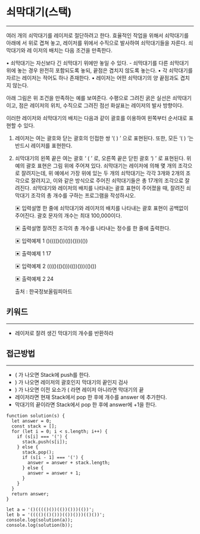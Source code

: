 # 쇠막대기(스택)

---

여러 개의 쇠막대기를 레이저로 절단하려고 한다. 효율적인 작업을 위해서 쇠막대기를 아래에
서 위로 겹쳐 놓고, 레이저를 위에서 수직으로 발사하여 쇠막대기들을 자른다. 쇠막대기와 레
이저의 배치는 다음 조건을 만족한다.

• 쇠막대기는 자신보다 긴 쇠막대기 위에만 놓일 수 있다. - 쇠막대기를 다른 쇠막대기 위에
놓는 경우 완전히 포함되도록 놓되, 끝점은 겹치지 않도록 놓는다.
• 각 쇠막대기를 자르는 레이저는 적어도 하나 존재한다.
• 레이저는 어떤 쇠막대기의 양 끝점과도 겹치지 않는다.

아래 그림은 위 조건을 만족하는 예를 보여준다. 수평으로 그려진 굵은 실선은 쇠막대기이고,
점은 레이저의 위치, 수직으로 그려진 점선 화살표는 레이저의 발사 방향이다.


이러한 레이저와 쇠막대기의 배치는 다음과 같이 괄호를 이용하여 왼쪽부터 순서대로 표현할
수 있다.

1. 레이저는 여는 괄호와 닫는 괄호의 인접한 쌍 ‘( ) ’ 으로 표현된다. 또한, 모든 ‘( ) ’는 반드시 레이저를 표현한다.

2. 쇠막대기의 왼쪽 끝은 여는 괄호 ‘ ( ’ 로, 오른쪽 끝은 닫힌 괄호 ‘) ’ 로 표현된다.
   위 예의 괄호 표현은 그림 위에 주어져 있다.
   쇠막대기는 레이저에 의해 몇 개의 조각으로 잘려지는데, 위 예에서 가장 위에 있는 두 개의
   쇠막대기는 각각 3개와 2개의 조각으로 잘려지고, 이와 같은 방식으로 주어진 쇠막대기들은
   총 17개의 조각으로 잘려진다.
   쇠막대기와 레이저의 배치를 나타내는 괄호 표현이 주어졌을 때, 잘려진 쇠막대기 조각의 총
   개수를 구하는 프로그램을 작성하시오.

   ▣ 입력설명
   한 줄에 쇠막대기와 레이저의 배치를 나타내는 괄호 표현이 공백없이 주어진다. 괄호 문자의
   개수는 최대 100,000이다.

   ▣ 출력설명
   잘려진 조각의 총 개수를 나타내는 정수를 한 줄에 출력한다.

   ▣ 입력예제 1
   ()(((()())(())()))(())

   ▣ 출력예제 1
   17

   ▣ 입력예제 2
   (((()(()()))(())()))(()())

   ▣ 출력예제 2
   24

   출처 : 한국정보올림피아드

## 키워드

---

- 레이저로 잘려 생긴 막대기의 개수를 반환하라

## 접근방법

---

- ( 가 나오면 Stack에 push를 한다.
- ) 가 나오면 레이저의 괄호인지 막대기의 끝인지 검사
- ) 가 나오면 이전 요소가 ( 라면 레이저 아니라면 막대기의 끝
- 레이저라면 현재 Stack에서 pop 한 후에 개수를 answer 에 추가한다.
- 막대기의 끝이라면 Stack에서 pop 한 후에 answer에 +1을 한다.

```
function solution(s) {
  let answer = 0;
  const stack = [];
  for (let i = 0; i < s.length; i++) {
    if (s[i] === '(') {
      stack.push(s[i]);
    } else {
      stack.pop();
      if (s[i - 1] === '(') {
        answer = answer + stack.length;
      } else {
        answer = answer + 1;
      }
    }
  }
  return answer;
}

let a = '()(((()())(())()))(())';
let b = '(((()(()()))(())()))(()())';
console.log(solution(a));
console.log(solution(b));
```
